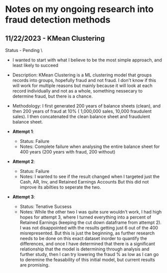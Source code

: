 # Notes on my ongoing research into fraud detection methods

## 11/22/2023 - KMean Clustering 
Status - Pending \ 
- I wanted to start with what I believe to be the most simple approach, and least likely to succeed
- Description: KMean Clustering is a ML clustering model that groups records into groups, hopefully fraud
and not fraud. I don't know if this will work for multiple reasons but mainly because it will look at each record
individually and not as a whole, something nessecary to determine fraud, but there is a chance.

- Methodology: I first generated 200 years of balance sheets (clean), and then 200 years of fraud at 10% (
1,000,000 sales, 10,000 fraudulent sales). I then concatenated the clean balance sheet and fraudulent balance
sheet.

- **Attempt 1**:
  - Status: Failure
  - Notes: Complete failure when analysing the entire balance sheet for 400 years (200 years with fraud, 200 without)
- **Attempt 2**:
  - Status: Failure
  - Notes: I wanted to see if the result changed when I targeted just the Cash, AR, Inv, and Retained Earnings Accounts
But this did not improve its abilties to seperate the two.
- **Attempt 3**:
  - Status: Tenative Sucsess
  - Notes: While the other two I was quite sure wouldn't work, I had high hopes for attempt 3, where I turned everything
into a percent of Retained Earnings (keeping the cut down dataframe from attempt 2). I was not disappointed with the results
getting just 6 out of the 400 misrepresented. But this is just the beginning, as further research needs to be done on this exact
dataset inorder to quantify the differences, and once I have determined that there is a significant relationship that the
model is determining through analysis and further study, then I can try lowering the fraud % as low as I can go to deremine
the feasability of this initial model, but current results are promising. 
